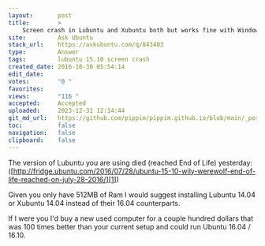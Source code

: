 ```yaml
---
layout:       post
title:        >
    Screen crash in Lubuntu and Xubuntu both but works fine with Windows Xp
site:         Ask Ubuntu
stack_url:    https://askubuntu.com/q/843403
type:         Answer
tags:         lubuntu 15.10 screen crash
created_date: 2016-10-30 05:54:14
edit_date:    
votes:        "0 "
favorites:    
views:        "116 "
accepted:     Accepted
uploaded:     2023-12-31 12:14:44
git_md_url:   https://github.com/pippim/pippim.github.io/blob/main/_posts/2016/2016-10-30-Screen-crash-in-Lubuntu-and-Xubuntu-both-but-works-fine-with-Windows-Xp.md
toc:          false
navigation:   false
clipboard:    false
---
```


The version of Lubuntu you are using died (reached End of Life) yesterday: ([http://fridge.ubuntu.com/2016/07/28/ubuntu-15-10-wily-werewolf-end-of-life-reached-on-july-28-2016/][1])

Given you only have 512MB of Ram I would suggest installing Lubuntu 14.04 or Xubuntu 14.04 instead of their 16.04 counterparts.

If I were you I'd buy a new used computer for a couple hundred dollars that was 100 times better than your current setup and could run Ubuntu 16.04 / 16.10.


  [1]: http://fridge.ubuntu.com/2016/07/28/ubuntu-15-10-wily-werewolf-end-of-life-reached-on-july-28-2016/
